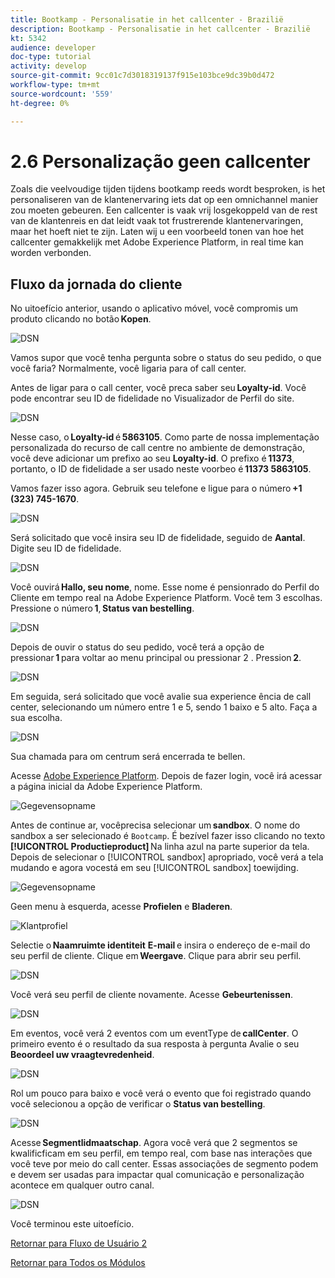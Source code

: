 ```yaml
---
title: Bootkamp - Personalisatie in het callcenter - Brazilië
description: Bootkamp - Personalisatie in het callcenter - Brazilië
kt: 5342
audience: developer
doc-type: tutorial
activity: develop
source-git-commit: 9cc01c7d3018319137f915e103bce9dc39b0d472
workflow-type: tm+mt
source-wordcount: '559'
ht-degree: 0%

---
```


# 2.6 Personalização geen callcenter

Zoals die veelvoudige tijden tijdens bootkamp reeds wordt besproken, is het personaliseren van de klantenervaring iets dat op een omnichannel manier zou moeten gebeuren. Een callcenter is vaak vrij losgekoppeld van de rest van de klantenreis en dat leidt vaak tot frustrerende klantenervaringen, maar het hoeft niet te zijn. Laten wij u een voorbeeld tonen van hoe het callcenter gemakkelijk met Adobe Experience Platform, in real time kan worden verbonden.

## Fluxo da jornada do cliente

No uitoefício anterior, usando o aplicativo móvel, você compromis um produto clicando no botão **Kopen**.

![DSN](./images/app20.png)

Vamos supor que você tenha pergunta sobre o status do seu pedido, o que você faria? Normalmente, você ligaria para of call center.

Antes de ligar para o call center, você preca saber seu **Loyalty-id**. Você pode encontrar seu ID de fidelidade no Visualizador de Perfil do site.

![DSN](./images/cc1.png)

Nesse caso, o **Loyalty-id** é **5863105**. Como parte de nossa implementação personalizada do recurso de call centre no ambiente de demonstração, você deve adicionar um prefixo ao seu **Loyalty-id**. O prefixo é **11373**, portanto, o ID de fidelidade a ser usado neste voorbeo é **11373 5863105**.

Vamos fazer isso agora. Gebruik seu telefone e ligue para o número **+1 (323) 745-1670**.

![DSN](./images/cc2.png)

Será solicitado que você insira seu ID de fidelidade, seguido de **Aantal**. Digite seu ID de fidelidade.

![DSN](./images/cc3.png)

Você ouvirá **Hallo, seu nome**, nome. Esse nome é pensionrado do Perfil do Cliente em tempo real na Adobe Experience Platform. Você tem 3 escolhas. Pressione o número **1**, **Status van bestelling**.

![DSN](./images/cc4.png)

Depois de ouvir o status do seu pedido, você terá a opção de pressionar **1** para voltar ao menu principal ou pressionar 2 . Pression **2**.

![DSN](./images/cc5.png)

Em seguida, será solicitado que você avalie sua experience ência de call center, selecionando um número entre 1 e 5, sendo 1 baixo e 5 alto. Faça a sua escolha.

![DSN](./images/cc6.png)

Sua chamada para om centrum será encerrada te bellen.

Acesse [Adobe Experience Platform](https://experience.adobe.com/platform). Depois de fazer login, você irá acessar a página inicial da Adobe Experience Platform.

![Gegevensopname](./images/home.png)

Antes de continue ar, vocêprecisa selecionar um **sandbox**. O nome do sandbox a ser selecionado é ``Bootcamp``. É bezível fazer isso clicando no texto **[!UICONTROL Productieproduct]** Na linha azul na parte superior da tela. Depois de selecionar o [!UICONTROL sandbox] apropriado, você verá a tela mudando e agora vocestá em seu [!UICONTROL sandbox] toewijding.

![Gegevensopname](./images/sb1.png)

Geen menu à esquerda, acesse **Profielen** e **Bladeren**.

![Klantprofiel](./images/homemenu.png)

Selectie o **Naamruimte identiteit** **E-mail** e insira o endereço de e-mail do seu perfil de cliente. Clique em **Weergave**. Clique para abrir seu perfil.

![DSN](./images/cc7.png)

Você verá seu perfil de cliente novamente. Acesse **Gebeurtenissen**.

![DSN](./images/cc8.png)

Em eventos, você verá 2 eventos com um eventType de **callCenter**. O primeiro evento é o resultado da sua resposta à pergunta Avalie o seu **Beoordeel uw vraagtevredenheid**.

![DSN](./images/cc9.png)

Rol um pouco para baixo e você verá o evento que foi registrado quando você selecionou a opção de verificar o **Status van bestelling**.

![DSN](./images/cc10.png)

Acesse **Segmentlidmaatschap**. Agora você verá que 2 segmentos se kwalificficam em seu perfil, em tempo real, com base nas interações que você teve por meio do call center. Essas associações de segmento podem e devem ser usadas para impactar qual comunicação e personalização acontece em qualquer outro canal.

![DSN](./images/cc11.png)

Você terminou este uitoefício.

[Retornar para Fluxo de Usuário 2](./uc2.md)

[Retornar para Todos os Módulos](../../overview.md)

